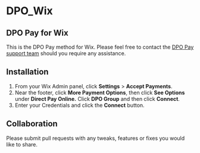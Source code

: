 # DPO_Wix

## DPO Pay for Wix

This is the DPO Pay method for Wix. Please feel free to contact
the [DPO Pay support team](https://dpogroup.com/contact-us/) should you require any assistance.

## Installation

1. From your Wix Admin panel, click **Settings** > **Accept Payments**.
2. Near the footer, click **More Payment Options**, then click **See Options** under **Direct Pay Online.** Click
   **DPO Group** and then click **Connect**.
3. Enter your Credentials and click the **Connect** button.

## Collaboration

Please submit pull requests with any tweaks, features or fixes you would like to share.
